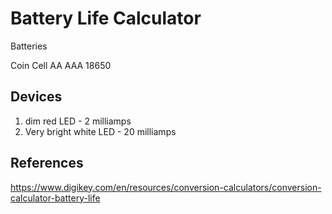 # Battery Life Calculator


Batteries

Coin Cell
AA
AAA
18650


## Devices

1. dim red LED - 2 milliamps
2. Very bright white LED - 20 milliamps

## References

https://www.digikey.com/en/resources/conversion-calculators/conversion-calculator-battery-life

